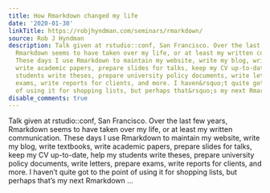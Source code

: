 ```yaml
---
title: How Rmarkdown changed my life
date: '2020-01-30'
linkTitle: https://robjhyndman.com/seminars/rmarkdown/
source: Rob J Hyndman
description: Talk given at rstudio::conf, San Francisco. Over the last few years,
  Rmarkdown seems to have taken over my life, or at least my written communication.
  These days I use Rmarkdown to maintain my website, write my blog, write textbooks,
  write academic papers, prepare slides for talks, keep my CV up-to-date, help my
  students write theses, prepare university policy documents, write letters, prepare
  exams, write reports for clients, and more. I haven&rsquo;t quite got to the point
  of using it for shopping lists, but perhaps that&rsquo;s my next Rmarkdown ...
disable_comments: true
---
```

Talk given at rstudio::conf, San Francisco. Over the last few years, Rmarkdown seems to have taken over my life, or at least my written communication. These days I use Rmarkdown to maintain my website, write my blog, write textbooks, write academic papers, prepare slides for talks, keep my CV up-to-date, help my students write theses, prepare university policy documents, write letters, prepare exams, write reports for clients, and more. I haven&rsquo;t quite got to the point of using it for shopping lists, but perhaps that&rsquo;s my next Rmarkdown ...